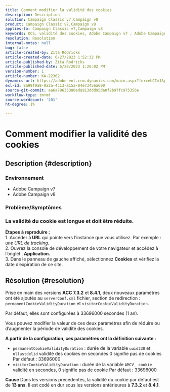 ```yaml
---
title: Comment modifier la validité des cookies
description: Description
solution: Campaign Classic v7,Campaign v8
product: Campaign Classic v7,Campaign v8
applies-to: Campaign Classic v7,Campaign v8
keywords: KCS, validité des cookies, Adobe Campaign v7 , Adobe Campaign v8
resolution: Resolution
internal-notes: null
bug: false
article-created-by: Zita Rodricks
article-created-date: 6/27/2023 1:52:32 PM
article-published-by: Zita Rodricks
article-published-date: 6/28/2023 1:26:02 PM
version-number: 1
article-number: KA-22362
dynamics-url: https://adobe-ent.crm.dynamics.com/main.aspx?forceUCI=1&pagetype=entityrecord&etn=knowledgearticle&id=b31e3fd7-f114-ee11-8f6e-6045bd006704
exl-id: 8a99f9a8-0a2a-4c13-a15a-04e73456a600
source-git-commit: aa6a79635380eda913ddd95da0f2b97fc975356e
workflow-type: tm+mt
source-wordcount: '201'
ht-degree: 1%

---
```


# Comment modifier la validité des cookies

## Description {#description}


### Environnement

- Adobe Campaign v7
- Adobe Campaign v8


### Problème/Symptômes

### La validité du cookie est longue et doit être réduite.

<b>Étapes à reproduire :</b>
<br>1. Accéder à<b> URL</b> qui pointe vers l’instance que vous utilisez. Par exemple : *une URL de tracking.*
<br>2. Ouvrez la console de développement de votre navigateur et accédez à l’onglet .<b> Application.</b>
<br>3. Dans le panneau de gauche affiché, sélectionnez <b>Cookies</b> et vérifiez la date d’expiration de ce site.










## Résolution {#resolution}


Prise en main des versions<b> ACC 7.3.2</b> et<b> 8.4.1</b>, deux nouveaux paramètres ont été ajoutés au `serverConf.xml` fichier, section de redirection :
`permanentCookieValidityDuration` et `visitorCookieValidityDuration`.

Par défaut, elles sont configurées à 33696000 secondes (1 an).

Vous pouvez modifier la valeur de ces deux paramètres afin de réduire ou d’augmenter la période de validité des cookies. 

<b>A partir de la configuration, ces paramètres ont la définition suivante :</b>

- `permanentCookieValidityDuration` : durée de la variable `uuid230` et `nllastdelid` validité des cookies en secondes 0 signifie pas de cookies Par défaut : 33696000
- `visitorCookieValidityDuration` : durée de la variable `AMCV_ cookie` validité en secondes, 0 signifie pas de cookie Par défaut : 33696000



<b>Cause</b>
Dans les versions précédentes, la validité du cookie par défaut est de <b>13 ans</b>. Il est codé en dur sous les versions antérieures à <b>7.3.2</b> et <b>8.4.1</b>.
